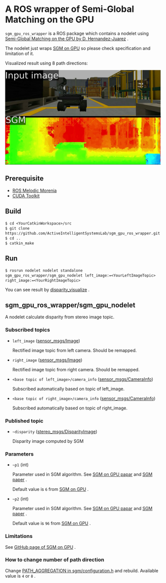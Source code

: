 # A ROS wrapper of Semi-Global Matching on the GPU

`sgm_gpu_ros_wrapper` is a ROS package which contains a nodelet using [Semi-Global Matching on the GPU by D. Hernandez-Juarez](https://github.com/dhernandez0/sgm) .

The nodelet just wraps [SGM on GPU](https://github.com/dhernandez0/sgm) so please check specification and limitation of it.

Visualized result using 8 path directions:

![DIS Flow](images/sgm_sample.png)

## Prerequisite

- [ROS Melodic Morenia](http://wiki.ros.org/melodic)
- [CUDA Toolkit](https://developer.nvidia.com/cuda-toolkit)

## Build

```
$ cd <YourCatkinWorkspace>/src
$ git clone https://github.com/ActiveIntelligentSystemsLab/sgm_gpu_ros_wrapper.git
$ cd ..
$ catkin_make
```

## Run 

```
$ rosrun nodelet nodelet standalone sgm_gpu_ros_wrapper/sgm_gpu_nodelet left_image:=<YourLeftImageTopic> right_image:=<YourRightImageTopic>
```

You can see result by [disparity_visualize](https://github.com/ActiveIntelligentSystemsLab/disparity_visualize) .

## sgm_gpu_ros_wrapper/sgm_gpu_nodelet

A nodelet calculate disparity from stereo image topic.

### Subscribed topics

- `left_image` ([sensor_msgs/Image](http://docs.ros.org/api/sensor_msgs/html/msg/Image.html))
  
  Rectified image topic from left camera.
  Should be remapped.

- `right_image` ([sensor_msgs/Image](http://docs.ros.org/api/sensor_msgs/html/msg/Image.html))

  Rectified image topic from right camera. Should be remapped.

- `<base topic of left_image>/camera_info` ([sensor_msgs/CameraInfo](http://docs.ros.org/api/sensor_msgs/html/msg/CameraInfo.html))

  Subscribed automatically based on topic of left_image.

- `<base topic of right_image>/camera_info` ([sensor_msgs/CameraInfo](http://docs.ros.org/api/sensor_msgs/html/msg/CameraInfo.html))

  Subscribed automatically based on topic of right_image.

### Published topic

- `~disparity` ([stereo_msgs/DisparityImage](http://docs.ros.org/api/stereo_msgs/html/msg/DisparityImage.html))

  Disparity image computed by SGM

### Parameters

- `~p1` (int)

  Parameter used in SGM algorithm.
  See [SGM on GPU papar](https://www.sciencedirect.com/science/article/pii/S1877050916306561) and [SGM paper](https://ieeexplore.ieee.org/document/4359315) .

  Default value is `6` from [SGM on GPU](https://github.com/dhernandez0/sgm) .

- `~p2` (int) 

  Parameter used in SGM algorithm.
  See [SGM on GPU papar](https://www.sciencedirect.com/science/article/pii/S1877050916306561) and [SGM paper](https://ieeexplore.ieee.org/document/4359315) .

  Default value is `96` from [SGM on GPU](https://github.com/dhernandez0/sgm) .

### Limitations

See [GitHub page of SGM on GPU](https://github.com/dhernandez0/sgm) .

### How to change number of path direction

Change [PATH_AGGREGATION in sgm/configuration.h](https://github.com/dhernandez0/sgm/blob/master/configuration.h#L29) and rebuild.
Available value is `4` or `8` .
